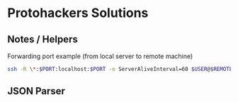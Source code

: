 # Protohackers Solutions

## Notes / Helpers

Forwarding port example (from local server to remote machine)

```bash
ssh -R \*:$PORT:localhost:$PORT -o ServerAliveInterval=60 $USER@$REMOTE
```

## JSON Parser
